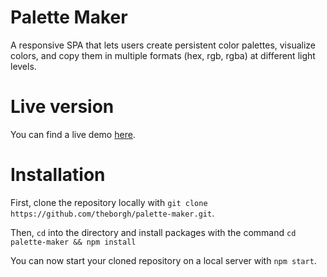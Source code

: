 # Palette Maker

A responsive SPA that lets users create persistent color palettes, visualize colors, and copy them in multiple formats (hex, rgb, rgba) at different light levels.

# Live version

You can find a live demo [here](https://palettemaker.netlify.com).

# Installation

First, clone the repository locally with `git clone https://github.com/theborgh/palette-maker.git`.

Then, `cd` into the directory and install packages with the command `cd palette-maker && npm install`

You can now start your cloned repository on a local server with `npm start`.
